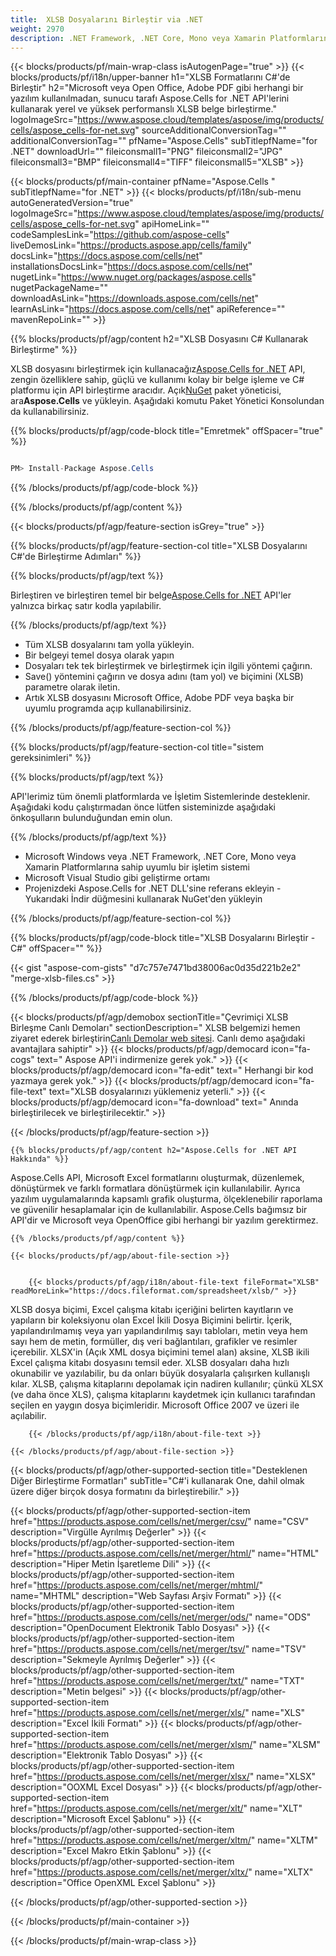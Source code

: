 ```yaml
---
title:  XLSB Dosyalarını Birleştir via .NET
weight: 2970
description: .NET Framework, .NET Core, Mono veya Xamarin Platformlarındaki XLSB belgelerini birleştirmek için C# kaynak kodu.
---
```

{{< blocks/products/pf/main-wrap-class isAutogenPage="true" >}}
{{< blocks/products/pf/i18n/upper-banner h1="XLSB Formatlarını C#\'de Birleştir" h2="Microsoft veya Open Office, Adobe PDF gibi herhangi bir yazılım kullanılmadan, sunucu tarafı Aspose.Cells for .NET API\'lerini kullanarak yerel ve yüksek performanslı XLSB belge birleştirme." logoImageSrc="https://www.aspose.cloud/templates/aspose/img/products/cells/aspose_cells-for-net.svg" sourceAdditionalConversionTag="" additionalConversionTag="" pfName="Aspose.Cells" subTitlepfName="for .NET" downloadUrl="" fileiconsmall1="PNG" fileiconsmall2="JPG" fileiconsmall3="BMP" fileiconsmall4="TIFF" fileiconsmall5="XLSB" >}}

{{< blocks/products/pf/main-container pfName="Aspose.Cells " subTitlepfName="for .NET" >}}
{{< blocks/products/pf/i18n/sub-menu autoGeneratedVersion="true" logoImageSrc="https://www.aspose.cloud/templates/aspose/img/products/cells/aspose_cells-for-net.svg" apiHomeLink="" codeSamplesLink="https://github.com/aspose-cells" liveDemosLink="https://products.aspose.app/cells/family" docsLink="https://docs.aspose.com/cells/net" installationsDocsLink="https://docs.aspose.com/cells/net" nugetLink="https://www.nuget.org/packages/aspose.cells" nugetPackageName="" downloadAsLink="https://downloads.aspose.com/cells/net" learnAsLink="https://docs.aspose.com/cells/net" apiReference="" mavenRepoLink="" >}}

{{% blocks/products/pf/agp/content h2="XLSB Dosyasını C# Kullanarak Birleştirme" %}}

 XLSB dosyasını birleştirmek için kullanacağız[Aspose.Cells for .NET](https://products.aspose.com/cells/net) API, zengin özelliklere sahip, güçlü ve kullanımı kolay bir belge işleme ve C# platformu için API birleştirme aracıdır. Açık[NuGet](https://www.nuget.org/packages/aspose.cells) paket yöneticisi, ara**Aspose.Cells** ve yükleyin. Aşağıdaki komutu Paket Yönetici Konsolundan da kullanabilirsiniz.

{{% blocks/products/pf/agp/code-block title="Emretmek" offSpacer="true" %}}

```cs

PM> Install-Package Aspose.Cells

```

{{% /blocks/products/pf/agp/code-block %}}

{{% /blocks/products/pf/agp/content %}}

{{< blocks/products/pf/agp/feature-section isGrey="true" >}}

{{% blocks/products/pf/agp/feature-section-col title="XLSB Dosyalarını C#\'de Birleştirme Adımları" %}}

{{% blocks/products/pf/agp/text %}}

 Birleştiren ve birleştiren temel bir belge[Aspose.Cells for .NET](https://products.aspose.com/cells/net) API'ler yalnızca birkaç satır kodla yapılabilir.

{{% /blocks/products/pf/agp/text %}}

+ Tüm XLSB dosyalarını tam yolla yükleyin.
+ Bir belgeyi temel dosya olarak yapın
+ Dosyaları tek tek birleştirmek ve birleştirmek için ilgili yöntemi çağırın.
+ Save() yöntemini çağırın ve dosya adını (tam yol) ve biçimini (XLSB) parametre olarak iletin.
+ Artık XLSB dosyasını Microsoft Office, Adobe PDF veya başka bir uyumlu programda açıp kullanabilirsiniz.

{{% /blocks/products/pf/agp/feature-section-col %}}

{{% blocks/products/pf/agp/feature-section-col title="sistem gereksinimleri" %}}

{{% blocks/products/pf/agp/text %}}

 API'lerimiz tüm önemli platformlarda ve İşletim Sistemlerinde desteklenir. Aşağıdaki kodu çalıştırmadan önce lütfen sisteminizde aşağıdaki önkoşulların bulunduğundan emin olun.

{{% /blocks/products/pf/agp/text %}}

-  Microsoft Windows veya .NET Framework, .NET Core, Mono veya Xamarin Platformlarına sahip uyumlu bir işletim sistemi
-  Microsoft Visual Studio gibi geliştirme ortamı
-  Projenizdeki Aspose.Cells for .NET DLL'sine referans ekleyin - Yukarıdaki İndir düğmesini kullanarak NuGet'den yükleyin

{{% /blocks/products/pf/agp/feature-section-col %}}

{{% blocks/products/pf/agp/code-block title="XLSB Dosyalarını Birleştir - C#" offSpacer="" %}}

{{< gist "aspose-com-gists" "d7c757e7471bd38006ac0d35d221b2e2" "merge-xlsb-files.cs" >}}

{{% /blocks/products/pf/agp/code-block %}}

{{< blocks/products/pf/agp/demobox sectionTitle="Çevrimiçi XLSB Birleşme Canlı Demoları" sectionDescription=" XLSB belgemizi hemen ziyaret ederek birleştirin[Canlı Demolar web sitesi](https://products.aspose.app/cells/merger). Canlı demo aşağıdaki avantajlara sahiptir" >}}
            {{< blocks/products/pf/agp/democard icon="fa-cogs" text=" Aspose API\'i indirmenize gerek yok." >}}
            {{< blocks/products/pf/agp/democard icon="fa-edit" text=" Herhangi bir kod yazmaya gerek yok." >}}
            {{< blocks/products/pf/agp/democard icon="fa-file-text" text="XLSB dosyalarınızı yüklemeniz yeterli." >}}
            {{< blocks/products/pf/agp/democard icon="fa-download" text=" Anında birleştirilecek ve birleştirilecektir." >}}

{{< /blocks/products/pf/agp/feature-section >}}

<!-- aboutfile Starts -->

    {{% blocks/products/pf/agp/content h2="Aspose.Cells for .NET API Hakkında" %}}

 Aspose.Cells API, Microsoft Excel formatlarını oluşturmak, düzenlemek, dönüştürmek ve farklı formatlara dönüştürmek için kullanılabilir. Ayrıca yazılım uygulamalarında kapsamlı grafik oluşturma, ölçeklenebilir raporlama ve güvenilir hesaplamalar için de kullanılabilir. Aspose.Cells bağımsız bir API'dir ve Microsoft veya OpenOffice gibi herhangi bir yazılım gerektirmez.



    {{% /blocks/products/pf/agp/content %}}

    {{< blocks/products/pf/agp/about-file-section >}}


        {{< blocks/products/pf/agp/i18n/about-file-text fileFormat="XLSB" readMoreLink="https://docs.fileformat.com/spreadsheet/xlsb/" >}}
XLSB dosya biçimi, Excel çalışma kitabı içeriğini belirten kayıtların ve yapıların bir koleksiyonu olan Excel İkili Dosya Biçimini belirtir. İçerik, yapılandırılmamış veya yarı yapılandırılmış sayı tabloları, metin veya hem sayı hem de metin, formüller, dış veri bağlantıları, grafikler ve resimler içerebilir. XLSX'in (Açık XML dosya biçimini temel alan) aksine, XLSB ikili Excel çalışma kitabı dosyasını temsil eder. XLSB dosyaları daha hızlı okunabilir ve yazılabilir, bu da onları büyük dosyalarla çalışırken kullanışlı kılar. XLSB, çalışma kitaplarını depolamak için nadiren kullanılır; çünkü XLSX (ve daha önce XLS), çalışma kitaplarını kaydetmek için kullanıcı tarafından seçilen en yaygın dosya biçimleridir. Microsoft Office 2007 ve üzeri ile açılabilir.

        {{< /blocks/products/pf/agp/i18n/about-file-text >}}

    {{< /blocks/products/pf/agp/about-file-section >}}

<!-- aboutfile Ends -->

{{< blocks/products/pf/agp/other-supported-section title="Desteklenen Diğer Birleştirme Formatları" subTitle="C#\'i kullanarak One, dahil olmak üzere diğer birçok dosya formatını da birleştirebilir." >}}

{{< blocks/products/pf/agp/other-supported-section-item href="https://products.aspose.com/cells/net/merger/csv/" name="CSV" description="Virgülle Ayrılmış Değerler" >}}
{{< blocks/products/pf/agp/other-supported-section-item href="https://products.aspose.com/cells/net/merger/html/" name="HTML" description="Hiper Metin İşaretleme Dili" >}}
{{< blocks/products/pf/agp/other-supported-section-item href="https://products.aspose.com/cells/net/merger/mhtml/" name="MHTML" description="Web Sayfası Arşiv Formatı" >}}
{{< blocks/products/pf/agp/other-supported-section-item href="https://products.aspose.com/cells/net/merger/ods/" name="ODS" description="OpenDocument Elektronik Tablo Dosyası" >}}
{{< blocks/products/pf/agp/other-supported-section-item href="https://products.aspose.com/cells/net/merger/tsv/" name="TSV" description="Sekmeyle Ayrılmış Değerler" >}}
{{< blocks/products/pf/agp/other-supported-section-item href="https://products.aspose.com/cells/net/merger/txt/" name="TXT" description="Metin belgesi" >}}
{{< blocks/products/pf/agp/other-supported-section-item href="https://products.aspose.com/cells/net/merger/xls/" name="XLS" description="Excel İkili Formatı" >}}
{{< blocks/products/pf/agp/other-supported-section-item href="https://products.aspose.com/cells/net/merger/xlsm/" name="XLSM" description="Elektronik Tablo Dosyası" >}}
{{< blocks/products/pf/agp/other-supported-section-item href="https://products.aspose.com/cells/net/merger/xlsx/" name="XLSX" description="OOXML Excel Dosyası" >}}
{{< blocks/products/pf/agp/other-supported-section-item href="https://products.aspose.com/cells/net/merger/xlt/" name="XLT" description="Microsoft Excel Şablonu" >}}
{{< blocks/products/pf/agp/other-supported-section-item href="https://products.aspose.com/cells/net/merger/xltm/" name="XLTM" description="Excel Makro Etkin Şablonu" >}}
{{< blocks/products/pf/agp/other-supported-section-item href="https://products.aspose.com/cells/net/merger/xltx/" name="XLTX" description="Office OpenXML Excel Şablonu" >}}

{{< /blocks/products/pf/agp/other-supported-section >}}

{{< /blocks/products/pf/main-container >}}
    
{{< /blocks/products/pf/main-wrap-class >}}
